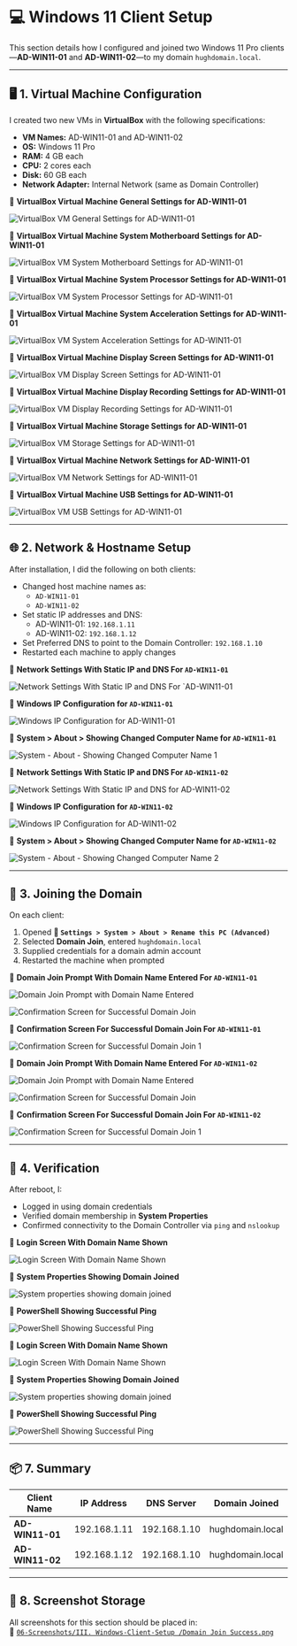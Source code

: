 # 💻 Windows 11 Client Setup

This section details how I configured and joined two Windows 11 Pro clients—**AD-WIN11-01** and **AD-WIN11-02**—to my domain `hughdomain.local`.

---

## 🖥️ 1. Virtual Machine Configuration

I created two new VMs in **VirtualBox** with the following specifications:

- **VM Names:** AD-WIN11-01 and AD-WIN11-02
- **OS:** Windows 11 Pro
- **RAM:** 4 GB each
- **CPU:** 2 cores each
- **Disk:** 60 GB each
- **Network Adapter:** Internal Network (same as Domain Controller)

📸 **VirtualBox Virtual Machine General Settings for AD-WIN11-01**

![VirtualBox VM General Settings for AD-WIN11-01](https://github.com/user-attachments/assets/8da28c73-02bf-4688-b908-1af65d8b30e5)

📸 **VirtualBox Virtual Machine System Motherboard Settings for AD-WIN11-01**

![VirtualBox VM System Motherboard Settings for AD-WIN11-01](https://github.com/user-attachments/assets/dd51caf8-2558-497c-baf8-6e6b83042bf2)

📸 **VirtualBox Virtual Machine System Processor Settings for AD-WIN11-01**

![VirtualBox VM System Processor Settings for AD-WIN11-01](https://github.com/user-attachments/assets/3febf267-9362-45f6-be6c-7edb8149189e)

📸 **VirtualBox Virtual Machine System Acceleration Settings for AD-WIN11-01**

![VirtualBox VM System Acceleration Settings for AD-WIN11-01](https://github.com/user-attachments/assets/82c218ca-a10f-4561-94cc-53fd3d8738a7)

📸 **VirtualBox Virtual Machine Display Screen Settings for AD-WIN11-01**

![VirtualBox VM Display Screen Settings for AD-WIN11-01](https://github.com/user-attachments/assets/5395c314-ac3d-4826-b21a-bfc9ed74732a)

📸 **VirtualBox Virtual Machine Display Recording Settings for AD-WIN11-01**

![VirtualBox VM Display Recording Settings for AD-WIN11-01](https://github.com/user-attachments/assets/76037d83-952d-4d58-bc2e-4bf21267e024)

📸 **VirtualBox Virtual Machine Storage Settings for AD-WIN11-01**

![VirtualBox VM Storage Settings for AD-WIN11-01](https://github.com/user-attachments/assets/c7329dad-1fd4-4999-af5e-d28656bbda93)

📸 **VirtualBox Virtual Machine Network Settings for AD-WIN11-01**

![VirtualBox VM Network Settings for AD-WIN11-01](https://github.com/user-attachments/assets/e6e8b8a7-8baa-4498-84a7-448d5aabf7e7)

📸 **VirtualBox Virtual Machine USB Settings for AD-WIN11-01**

![VirtualBox VM USB Settings for AD-WIN11-01](https://github.com/user-attachments/assets/e2219acf-0c0d-4e36-84a4-edfbcf93e087)


---

## 🌐 2. Network & Hostname Setup

After installation, I did the following on both clients:

- Changed host machine names as:
  - `AD-WIN11-01`
  - `AD-WIN11-02`
- Set static IP addresses and DNS:
  - AD-WIN11-01: `192.168.1.11`
  - AD-WIN11-02: `192.168.1.12`
- Set Preferred DNS to point to the Domain Controller: `192.168.1.10`
- Restarted each machine to apply changes

📸 **Network Settings With Static IP and DNS For `AD-WIN11-01`**

![Network Settings With Static IP and DNS For `AD-WIN11-01](https://github.com/user-attachments/assets/56804e76-f1bd-4fa3-9dfe-b085a1fe9e43)

📸 **Windows IP Configuration for `AD-WIN11-01`**

![Windows IP Configuration for AD-WIN11-01](https://github.com/user-attachments/assets/365b1b19-fbcc-42b7-b29f-724e88b716a2)

📸 **System > About > Showing Changed Computer Name for `AD-WIN11-01`**

![System - About - Showing Changed Computer Name 1](https://github.com/user-attachments/assets/1e124501-0f94-413e-a88c-3681087c3c99)

📸 **Network Settings With Static IP and DNS For `AD-WIN11-02`**

![Network Settings With Static IP and DNS for AD-WIN11-02](https://github.com/user-attachments/assets/de6ebac8-5a3a-4c6e-8197-cbe4b5aaec2c)

📸 **Windows IP Configuration for `AD-WIN11-02`**

![Windows IP Configuration for AD-WIN11-02](https://github.com/user-attachments/assets/4dff8c8c-ee88-4877-974f-5e48629e5403)

📸 **System > About > Showing Changed Computer Name for `AD-WIN11-02`**

![System - About - Showing Changed Computer Name 2](https://github.com/user-attachments/assets/ebaa5a2f-a68b-498c-bb81-586313001efc)

---

## 🏢 3. Joining the Domain

On each client:

1. Opened **📂 `Settings > System > About > Rename this PC (Advanced)`**
2. Selected **Domain Join**, entered `hughdomain.local`
3. Supplied credentials for a domain admin account
4. Restarted the machine when prompted

📸 **Domain Join Prompt With Domain Name Entered For `AD-WIN11-01`**

![Domain Join Prompt with Domain Name Entered](https://github.com/user-attachments/assets/dc7540d2-de7f-4f32-be2b-fcf0998c53f1)

![Confirmation Screen for Successful Domain Join](https://github.com/user-attachments/assets/84a03122-8d70-48ac-b7d3-e7a9b464722f)

📸 **Confirmation Screen For Successful Domain Join For `AD-WIN11-01`**

![Confirmation Screen for Successful Domain Join 1](https://github.com/user-attachments/assets/06c695ad-39af-4467-b560-ba8d8d600e10)

📸 **Domain Join Prompt With Domain Name Entered For `AD-WIN11-02`**

![Domain Join Prompt with Domain Name Entered](https://github.com/user-attachments/assets/fc5bfcb1-afc5-46ba-8c8b-b49768ae6981)

![Confirmation Screen for Successful Domain Join](https://github.com/user-attachments/assets/4c02ba18-e465-4167-8d42-c2b24110f5b1)

📸 **Confirmation Screen For Successful Domain Join For `AD-WIN11-02`**

![Confirmation Screen for Successful Domain Join 1](https://github.com/user-attachments/assets/11c484a7-0a8d-4b4f-bffd-3ae36bce120b)

---

## 🧪 4. Verification

After reboot, I:

- Logged in using domain credentials
- Verified domain membership in **System Properties**
- Confirmed connectivity to the Domain Controller via `ping` and `nslookup`

📸 **Login Screen With Domain Name Shown**

![Login Screen With Domain Name Shown](https://github.com/user-attachments/assets/60ffc840-6c1d-4db0-bed2-1af49fd3f053)

📸 **System Properties Showing Domain Joined**

![System properties showing domain joined](https://github.com/user-attachments/assets/afdbaec2-139e-44b0-a573-16005268edc4)

📸 **PowerShell Showing Successful Ping**

![PowerShell Showing Successful Ping](https://github.com/user-attachments/assets/7920886b-afa6-45ca-87ec-83f85a2364e5)

📸 **Login Screen With Domain Name Shown**

![Login Screen With Domain Name Shown](https://github.com/user-attachments/assets/9ff3b78a-7e31-4b3a-87c9-a9d30626c624)

📸 **System Properties Showing Domain Joined**

![System properties showing domain joined](https://github.com/user-attachments/assets/9d55c881-e968-40ee-ab5f-1b3c8baf73b3)

📸 **PowerShell Showing Successful Ping**

![PowerShell Showing Successful Ping](https://github.com/user-attachments/assets/786662b4-9a08-4464-9acf-d0c0973b9002)

---

## 📦 7. Summary

| Client Name         | IP Address    | DNS Server     | Domain Joined    |
|---------------------|---------------|----------------|------------------|
| **AD-WIN11-01**     | 192.168.1.11  | 192.168.1.10   | hughdomain.local |
| **AD-WIN11-02**     | 192.168.1.12  | 192.168.1.10   | hughdomain.local |

---

## 📁 8. Screenshot Storage

All screenshots for this section should be placed in:  
📂 [`06-Screenshots/III. Windows-Client-Setup
/Domain Join Success.png`](https://github.com/Hugh-Kumbi/Hugh-Kumbi-Active-Directory-Lab/blob/main/06-Screenshots/III.%20Windows-Client-Setup/README.md)
